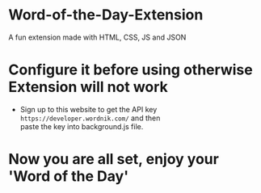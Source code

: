 # Word-of-the-Day-Extension
A fun extension made with HTML, CSS, JS and JSON

# Configure it before using otherwise Extension will not work
- Sign up to this website to get the API key ```https://developer.wordnik.com/``` and then <br>
paste the key into background.js file.

# Now you are all set, enjoy your 'Word of the Day'
